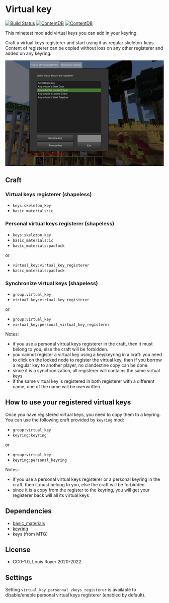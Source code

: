 # Virtual key

[![Build Status](https://travis-ci.org/louisroyer/minetest-virtual-key.svg?branch=master)](https://travis-ci.org/louisroyer/minetest-virtual-key) [![ContentDB](https://content.minetest.net/packages/louisroyer/virtual_key/shields/title/)](https://content.minetest.net/packages/louisroyer/virtual_key/) [![ContentDB](https://content.minetest.net/packages/louisroyer/virtual_key/shields/downloads/)](https://content.minetest.net/packages/louisroyer/virtual_key/)

This minetest mod add virtual keys you can add in your keyring.

Craft a virtual keys registerer and start using it as regular skeleton-keys.
Content of registerer can be copied without loss on any other registerer and added on any keyring.

![Screenshot](screenshot.png)

## Craft
### Virtual keys registerer (shapeless)
- `keys:skeleton_key`
- `basic_materials:ic`

### Personal virtual keys registerer (shapeless)
- `keys:skeleton_key`
- `basic_materials:ic`
- `basic_materials:padlock`

or
- `virtual_key:virtual_key_registerer`
- `basic_materials:padlock`

### Synchronize virtual keys (shapeless)
- `group:virtual_key`
- `virtual_key:virtual_key_registerer`

or
- `group:virtual_key`
- `virtual_key:personal_virtual_key_registerer`

Notes:
- if you use a personal virtual keys registerer in the craft, then it must belong to you, else the craft will be forbidden.
- you cannot register a virtual key using a key/keyring in a craft: you need to click on the locked node to register the virtual key, then if you borrow a regular key to another player, no clandestine copy can be done.
- since it is a synchronization, all registerer will contains the same virtual keys
- if the same virtual key is registered in both registerer with a different name, one of the name will be overwritten

## How to use your registered virtual keys
Once you have registered virtual keys, you need to copy them to a keyring. You can use the following craft provided by `keyring` mod:
- `group:virtual_key`
- `keyring:keyring`

or
- `group:virtual_key`
- `keyring:personal_keyring`

Notes:
- if you use a personal virtual keys registerer or a personal keyring in the craft, then it must belong to you, else the craft will be forbidden.
- since it is a copy from the register to the keyring, you will get your registerer back will all its virtual keys

## Dependencies
- [basic_materials](https://github.com/mt-mods/basic_materials)
- [keyring](https://github.com/louisroyer/minetest-keyring)
- keys (from MTG)

## License
- CC0-1.0, Louis Royer 2020-2022

## Settings
Setting `virtual_key.personnal_vkeys_registerer` is available to disable/enable personal virtual keys registerer (enabled by default).
